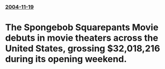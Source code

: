 ### [2004-11-19](/news/2004/11/19/index.md)

#  The Spongebob Squarepants Movie debuts in movie theaters across the United States, grossing $32,018,216 during its opening weekend.



